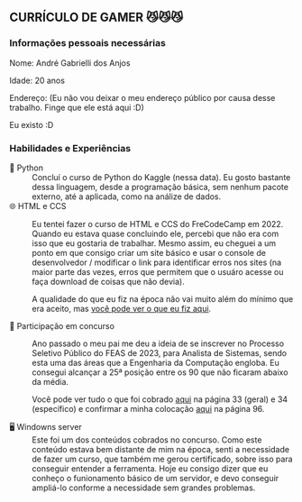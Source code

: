 <h2>CURRÍCULO DE GAMER 😼😼😼</h2>
<h3>Informações pessoais necessárias</h3>
<p>Nome: André Gabrielli dos Anjos</p>
<p>Idade: 20 anos</p>
<p>Endereço: (Eu não vou deixar o meu endereço público por causa desse trabalho. Finge que ele está aqui :D)</p>
<p>Eu existo :D</p>

<!--(introdção muito top uau)-->


<h3>Habilidades e Experiências</h3>
<dl>
  <dt>🐍 Python</dt>
  <dd>Concluí o curso de Python do Kaggle (nessa data). Eu gosto bastante dessa linguagem, desde a programação básica, sem nenhum pacote externo, até a aplicada, como na análize de dados.</dd>
  <dt>🌐 HTML e CCS</dt>
  <dd><p>Eu tentei fazer o curso de HTML e CCS do FreCodeCamp em 2022. Quando eu estava quase concluindo ele, percebi que não era com isso que eu gostaria de trabalhar. 
    Mesmo assim, eu cheguei a um ponto em que consigo criar um site básico e usar o console de desenvolvedor / modificar o link para identificar erros nos sites (na maior parte das vezes, erros que permitem que o usuáro acesse ou faça download de coisas que não devia).</p>
    <p>A qualidade do que eu fiz na época não vai muito além do mínimo que era aceito, mas <a href='https://www.freecodecamp.org/AndreGabrielli'> você pode ver o que eu fiz aqui</a>.</p>
  </dd>
  <dt>📝 Participação em concurso</dt>
  <dd><p>Ano passado o meu pai me deu a ideia de se inscrever no Processo Seletivo Público do FEAS de 2023, para Analista de Sistemas, sendo esta uma das áreas que a Engenharia da Computação engloba. Eu consegui alcançar a 25ª posição entre os 90 que não ficaram abaixo da média.</p> 
    <p>Você pode ver tudo o que foi cobrado <a href='https://feas.curitiba.pr.gov.br/images/gestao_pessoas/arquivos/ProcessoSeletivoPublico/2023/PSP01-2023/Edital%20de%20Abertura_PSP%20012023.pdf'>aqui</a> na página 33 (geral) e 34 (específico) e confirmar a minha colocação <a href='https://feas.curitiba.pr.gov.br/images/gestao_pessoas/arquivos/ProcessoSeletivoPublico/2024/Postagem_2603_assinado.pdf'> aqui</a> na página 96.</p></dd>
  <dt>🖥️ Windowns server</dt>
  <dd>Este foi um dos conteúdos cobrados no concurso. Como este conteúdo estava bem distante de mim na época, senti a necessidade de fazer um curso, que também me gerou certificado, sobre isso para conseguir entender a ferramenta. Hoje eu consigo dizer que eu conheço o funionamento básico de um servidor, e devo conseguir ampliá-lo conforme a necessidade sem grandes problemas.</dd>
</dl>

